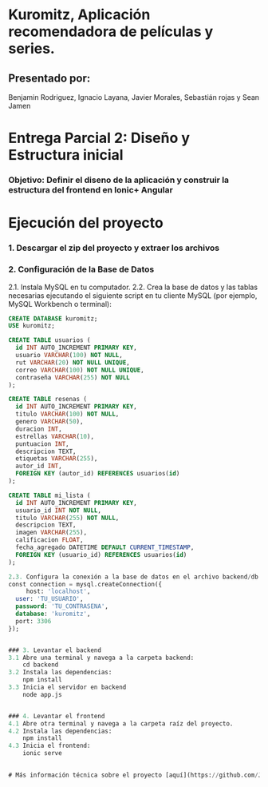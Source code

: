 # Kuromitz, Aplicación recomendadora de películas y series.

## Presentado por:

Benjamin Rodriguez, Ignacio Layana, Javier Morales, Sebastián rojas y Sean Jamen

# Entrega Parcial 2: Diseño y Estructura inicial

### Objetivo: Definir el diseno de la aplicación y construir la estructura del frontend en Ionic+ Angular

# Ejecución del proyecto

### 1. Descargar el zip del proyecto y extraer los archivos

### 2. Configuración de la Base de Datos

2.1. Instala MySQL en tu computador.
2.2. Crea la base de datos y las tablas necesarias ejecutando el siguiente script en tu cliente MySQL (por ejemplo, MySQL Workbench o terminal):

```sql
CREATE DATABASE kuromitz;
USE kuromitz;

CREATE TABLE usuarios (
  id INT AUTO_INCREMENT PRIMARY KEY,
  usuario VARCHAR(100) NOT NULL,
  rut VARCHAR(20) NOT NULL UNIQUE,
  correo VARCHAR(100) NOT NULL UNIQUE,
  contraseña VARCHAR(255) NOT NULL
);

CREATE TABLE resenas (
  id INT AUTO_INCREMENT PRIMARY KEY,
  titulo VARCHAR(100) NOT NULL,
  genero VARCHAR(50),
  duracion INT,
  estrellas VARCHAR(10),
  puntuacion INT,
  descripcion TEXT,
  etiquetas VARCHAR(255),
  autor_id INT,
  FOREIGN KEY (autor_id) REFERENCES usuarios(id)
);

CREATE TABLE mi_lista (
  id INT AUTO_INCREMENT PRIMARY KEY,
  usuario_id INT NOT NULL,
  titulo VARCHAR(255) NOT NULL,
  descripcion TEXT,
  imagen VARCHAR(255),
  calificacion FLOAT,
  fecha_agregado DATETIME DEFAULT CURRENT_TIMESTAMP,
  FOREIGN KEY (usuario_id) REFERENCES usuarios(id)
);

2.3. Configura la conexión a la base de datos en el archivo backend/db.js:
const connection = mysql.createConnection({
     host: 'localhost',
  user: 'TU_USUARIO',
  password: 'TU_CONTRASENA',
  database: 'kuromitz',
  port: 3306
});


### 3. Levantar el backend
3.1 Abre una terminal y navega a la carpeta backend:
    cd backend
3.2 Instala las dependencias:
    npm install
3.3 Inicia el servidor en backend
    node app.js


### 4. Levantar el frontend
4.1 Abre otra terminal y navega a la carpeta raíz del proyecto.
4.2 Instala las dependencias:
    npm install
4.3 Inicia el frontend:
    ionic serve
    

# Más información técnica sobre el proyecto [aquí](https://github.com/Jembaminyeye/Kuromitz2/blob/master/readme.md)